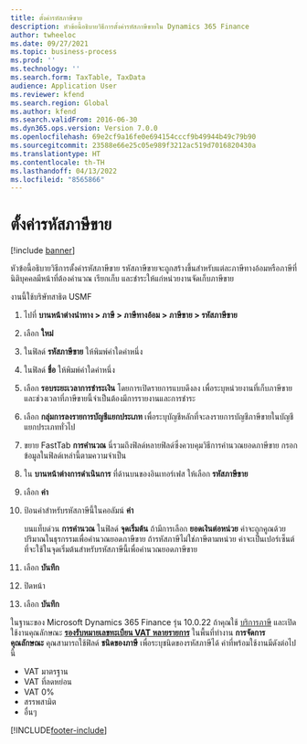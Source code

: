 ```yaml
---
title: ตั้งค่ารหัสภาษีขาย
description: หัวข้อนี้อธิบายวิธีการตั้งค่ารหัสภาษีขายใน Dynamics 365 Finance
author: twheeloc
ms.date: 09/27/2021
ms.topic: business-process
ms.prod: ''
ms.technology: ''
ms.search.form: TaxTable, TaxData
audience: Application User
ms.reviewer: kfend
ms.search.region: Global
ms.author: kfend
ms.search.validFrom: 2016-06-30
ms.dyn365.ops.version: Version 7.0.0
ms.openlocfilehash: 69e2cf9a16fe0e694154cccf9b49944b49c79b90
ms.sourcegitcommit: 23588e66e25c05e989f3212ac519d7016820430a
ms.translationtype: HT
ms.contentlocale: th-TH
ms.lasthandoff: 04/13/2022
ms.locfileid: "8565866"
---
```

# <a name="set-up-sales-tax-codes"></a>ตั้งค่ารหัสภาษีขาย

[!include [banner](../../includes/banner.md)]

หัวข้อนี้อธิบายวิธีการตั้งค่ารหัสภาษีขาย รหัสภาษีขายจะถูกสร้างขึ้นสำหรับแต่ละภาษีทางอ้อมหรือภาษีที่นิติบุคคลมีหน้าที่ต้องคำนวณ เรียกเก็บ และชำระให้แก่หน่วยงานจัดเก็บภาษีขาย 

งานนี้ใช้บริษัทสาธิต USMF 

1. ไปที่ **บานหน้าต่างนำทาง > ภาษี > ภาษีทางอ้อม > ภาษีขาย > รหัสภาษีขาย**
2. เลือก **ใหม่**
3. ในฟิลด์ **รหัสภาษีขาย** ให้พิมพ์ค่าใดค่าหนึ่ง
4. ในฟิลด์ **ชื่อ** ให้พิมพ์ค่าใดค่าหนึ่ง
5. เลือก **รอบระยะเวลาการชำระเงิน** โดยการเปิดรายการแบบดึงลง เพื่อระบุหน่วยงานที่เก็บภาษีขาย และช่วงเวลาที่ภาษีขายนี้จำเป็นต้องมีการรายงานและการชำระ
6. เลือก **กลุ่มการลงรายการบัญชีแยกประเภท** เพื่อระบุบัญชีหลักที่จะลงรายการบัญชีภาษีขายในบัญชีแยกประเภททั่วไป
7. ขยาย FastTab **การคำนวณ** นี่รวมถึงฟิลด์หลายฟิลด์ซึ่งควบคุมวิธีการคำนวณยอดภาษีขาย กรอกข้อมูลในฟิลด์เหล่านี้ตามความจำเป็น  
8. ใน **บานหน้าต่างการดำเนินการ** ที่ด้านบนของอินเทอร์เฟส ให้เลือก **รหัสภาษีขาย**
9. เลือก **ค่า**
10. ป้อนค่าสำหรับรหัสภาษีนี้ในคอลัมน์ **ค่า**

    บนแท็บด่วน **การคำนวณ** ในฟิลด์ **จุดเริ่มต้น** ถ้ามีการเลือก **ยอดเงินต่อหน่วย** ค่าจะถูกคูณด้วยปริมาณในธุรกรรมเพื่อคำนวณยอดภาษีขาย  ถ้ารหัสภาษีไม่ใช่ภาษีตามหน่วย ค่าจะเป็นเปอร์เซ็นต์ที่จะใช้ในจุดเริ่มต้นสำหรับรหัสภาษีนี้เพื่อคำนวณยอดภาษีขาย     

11. เลือก **บันทึก**
12. ปิดหน้า
13. เลือก **บันทึก**

ในฐานะของ Microsoft Dynamics 365 Finance รุ่น 10.0.22 ถ้าคุณใช้ [บริการภาษี](../../localizations/global-tax-calcuation-service-overview.md) และเปิดใช้งานคุณลักษณะ [**รองรับหมายเลขทะเบียน VAT หลายรายการ**](../../localizations/emea-multiple-vat-registration-numbers.md) ในพื้นที่ทำงาน **การจัดการคุณลักษณะ** คุณสามารถใช้ฟิลด์ **ชนิดของภาษี** เพื่อระบุชนิดของรหัสภาษีได้ ค่าที่พร้อมใช้งานมีดังต่อไปนี้

- VAT มาตรฐาน
- VAT ที่ลดหย่อน
- VAT 0%
- สรรพสามิต
- อื่นๆ

[!INCLUDE[footer-include](../../../includes/footer-banner.md)]
